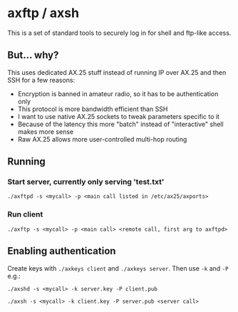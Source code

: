 # axftp / axsh

This is a set of standard tools to securely log in for shell and ftp-like
access.

## But... why?

This uses dedicated AX.25 stuff instead of running IP over AX.25 and then SSH
for a few reasons:
* Encryption is banned in amateur radio, so it has to be authentication only
* This protocol is more bandwidth efficient than SSH
* I want to use native AX.25 sockets to tweak parameters specific to it
* Because of the latency this more "batch" instead of "interactive" shell makes more sense
* Raw AX.25 allows more user-controlled multi-hop routing

## Running

### Start server, currently only serving 'test.txt'

```
./axftpd -s <mycall> -p <main call listed in /etc/ax25/axports>
```

### Run client

```
./axftp -s <mycall> -p <main call> <remote call, first arg to axftpd>
```

## Enabling authentication

Create keys with `./axkeys client` and `./axkeys server`. Then use `-k` and `-P` e.g.:

```
./axshd -s <mycall> -k server.key -P client.pub
```

```
./axsh -s <mycall> -k client.key -P server.pub <server call>
```
